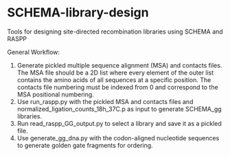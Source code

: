 # SCHEMA-library-design
Tools for designing site-directed recombination libraries using SCHEMA and RASPP

General Workflow:
  1.  Generate pickled multiple sequence alignment (MSA) and contacts files. The MSA file should be a 2D list where every element of       the outer list contains the amino acids of all sequences at a specific position. The contacts file numbering must be indexed from 0 and correspond to the MSA positional numbering.
  2.  Use run_raspp.py with the pickled MSA and contacts files and normalized_ligation_counts_18h_37C.p as input to generate SCHEMA_gg libraries.
  3.  Run read_raspp_GG_output.py to select a library and save it as a pickled file.
  4.  Use generate_gg_dna.py with the codon-aligned nucleotide sequences to generate golden gate fragments for ordering.
